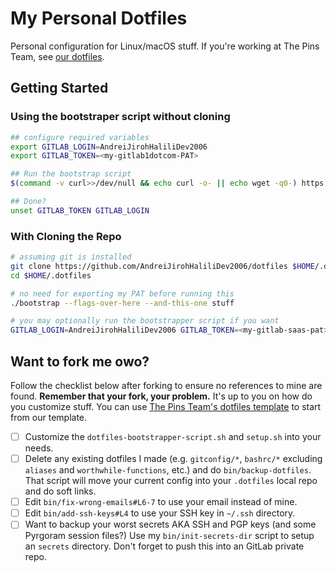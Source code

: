 # My Personal Dotfiles

Personal configuration for Linux/macOS stuff. If you're
working at The Pins Team, see [our dotfiles][df-gl].

[df-gl]: https://gitlab.com/MadeByThePinsHub/dotfiles

## Getting Started

### Using the bootstraper script without cloning

```sh
## configure required variables
export GITLAB_LOGIN=AndreiJirohHaliliDev2006
export GITLAB_TOKEN=<my-gitlab1dotcom-PAT>

## Run the bootstrap script
$(command -v curl>>/dev/null && echo curl -o- || echo wget -q0-) https://raw.githubusercontent.com/AndreiJirohHaliliDev2006/dotfiles/main/bootstrap | bash -

## Done?
unset GITLAB_TOKEN GITLAB_LOGIN
```

### With Cloning the Repo

```sh
# assuming git is installed
git clone https://github.com/AndreiJirohHaliliDev2006/dotfiles $HOME/.dotfiles
cd $HOME/.dotfiles

# no need for exporting my PAT before running this
./bootstrap --flags-over-here --and-this-one stuff

# you may optionally run the bootstrapper script if you want
GITLAB_LOGIN=AndreiJirohHaliliDev2006 GITLAB_TOKEN=<my-gitlab-saas-pat> ./bootstrap --flags-over here
```

## Want to fork me owo?

Follow the checklist below after forking to ensure no references to mine are found. **Remember that your fork, your problem.** It's up to you on how do you customize stuff. You can use [The Pins Team's dotfiles template][template] to start from our template.

[template]: https://github.com/MadeByThePinsHub/dotfiles-template

* [ ] Customize the `dotfiles-bootstrapper-script.sh` and `setup.sh` into your needs.
* [ ] Delete any existing dotfiles I made (e.g. `gitconfig/*`, `bashrc/*` excluding `aliases` and `worthwhile-functions`, etc.) and do `bin/backup-dotfiles`. That script will move your current config into your `.dotfiles` local repo and do soft links.
* [ ] Edit `bin/fix-wrong-emails#L6-7` to use your email instead of mine.
* [ ] Edit `bin/add-ssh-keys#L4` to use your SSH key in `~/.ssh` directory.
* [ ] Want to backup your worst secrets AKA SSH and PGP keys (and some Pyrgoram session files?) Use my `bin/init-secrets-dir` script to setup an `secrets` directory. Don't forget to push this into an GitLab private repo.
